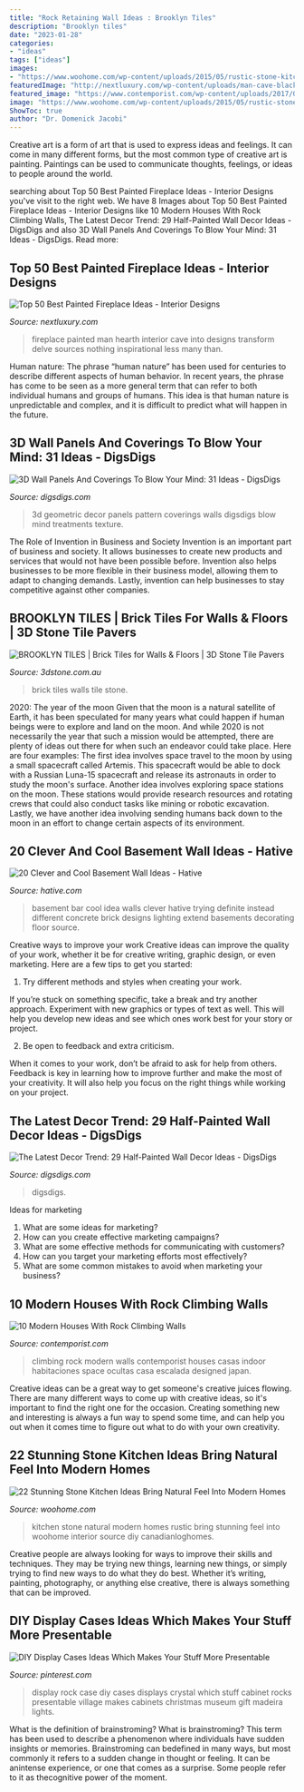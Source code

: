 ```yaml
---
title: "Rock Retaining Wall Ideas : Brooklyn Tiles"
description: "Brooklyn tiles"
date: "2023-01-28"
categories:
- "ideas"
tags: ["ideas"]
images:
- "https://www.woohome.com/wp-content/uploads/2015/05/rustic-stone-kitchen-woohome-10.jpg"
featuredImage: "http://nextluxury.com/wp-content/uploads/man-cave-black-painted-fireplace-design.jpg"
featured_image: "https://www.contemporist.com/wp-content/uploads/2017/03/modern-house-with-rock-climbing-wall-210317-1044-08-800x1076.jpg"
image: "https://www.woohome.com/wp-content/uploads/2015/05/rustic-stone-kitchen-woohome-10.jpg"
ShowToc: true
author: "Dr. Domenick Jacobi"
---
```



Creative art is a form of art that is used to express ideas and feelings. It can come in many different forms, but the most common type of creative art is painting. Paintings can be used to communicate thoughts, feelings, or ideas to people around the world.

	

		
searching about Top 50 Best Painted Fireplace Ideas - Interior Designs you've visit to the right web. We have 8 Images about Top 50 Best Painted Fireplace Ideas - Interior Designs like 10 Modern Houses With Rock Climbing Walls, The Latest Decor Trend: 29 Half-Painted Wall Decor Ideas - DigsDigs and also 3D Wall Panels And Coverings To Blow Your Mind: 31 Ideas - DigsDigs. Read more:
		
    
## Top 50 Best Painted Fireplace Ideas - Interior Designs

<img loading=lazy src="http://nextluxury.com/wp-content/uploads/man-cave-black-painted-fireplace-design.jpg" onerror="this.onerror=null;this.src='https://tse2.mm.bing.net/th?id=OIP.x1tkn2PWqzKb00WuU9rIDgAAAA&amp;pid=15.1';" alt="Top 50 Best Painted Fireplace Ideas - Interior Designs">

_Source: nextluxury.com_

>fireplace painted man hearth interior cave into designs transform delve sources nothing inspirational less many than. 

	

Human nature:
The phrase “human nature” has been used for centuries to describe different aspects of human behavior. In recent years, the phrase has come to be seen as a more general term that can refer to both individual humans and groups of humans. This idea is that human nature is unpredictable and complex, and it is difficult to predict what will happen in the future.

    
## 3D Wall Panels And Coverings To Blow Your Mind: 31 Ideas - DigsDigs

<img loading=lazy src="http://www.digsdigs.com/photos/2017/02/05-3D-wall-decor-with-a-geometric-pattern.jpg" onerror="this.onerror=null;this.src='https://tse3.mm.bing.net/th?id=OIP.0veh_tPvqVHs_-Kv24WjHwHaLH&amp;pid=15.1';" alt="3D Wall Panels And Coverings To Blow Your Mind: 31 Ideas - DigsDigs">

_Source: digsdigs.com_

>3d geometric decor panels pattern coverings walls digsdigs blow mind treatments texture. 

	

The Role of Invention in Business and Society
Invention is an important part of business and society. It allows businesses to create new products and services that would not have been possible before. Invention also helps businesses to be more flexible in their business model, allowing them to adapt to changing demands. Lastly, invention can help businesses to stay competitive against other companies.

    
## BROOKLYN TILES | Brick Tiles For Walls &amp; Floors | 3D Stone Tile Pavers

<img loading=lazy src="https://3dstone.com.au/wp-content/uploads/2018/11/ArchiShot_027501-768x1024.jpg" onerror="this.onerror=null;this.src='https://tse1.mm.bing.net/th?id=OIP.t-IE7-dTG18J3AHfdLJKgwHaJ4&amp;pid=15.1';" alt="BROOKLYN TILES | Brick Tiles for Walls &amp; Floors | 3D Stone Tile Pavers">

_Source: 3dstone.com.au_

>brick tiles walls tile stone. 

	

2020: The year of the moon
Given that the moon is a natural satellite of Earth, it has been speculated for many years what could happen if human beings were to explore and land on the moon. And while 2020 is not necessarily the year that such a mission would be attempted, there are plenty of ideas out there for when such an endeavor could take place. Here are four examples: 
The first idea involves space travel to the moon by using a small spacecraft called Artemis. This spacecraft would be able to dock with a Russian Luna-15 spacecraft and release its astronauts in order to study the moon's surface. 
Another idea involves exploring space stations on the moon. These stations would provide research resources and rotating crews that could also conduct tasks like mining or robotic excavation. 
Lastly, we have another idea involving sending humans back down to the moon in an effort to change certain aspects of its environment.

    
## 20 Clever And Cool Basement Wall Ideas - Hative

<img loading=lazy src="https://hative.com/wp-content/uploads/2014/05/basement-wall-ideas/4-basement-bar-wall-idea.jpg" onerror="this.onerror=null;this.src='https://tse2.mm.bing.net/th?id=OIP.VrK1x4OanKNsJ2TRbGXaCgHaE8&amp;pid=15.1';" alt="20 Clever and Cool Basement Wall Ideas - Hative">

_Source: hative.com_

>basement bar cool idea walls clever hative trying definite instead different concrete brick designs lighting extend basements decorating floor source. 

	

Creative ways to improve your work
Creative ideas can improve the quality of your work, whether it be for creative writing, graphic design, or even marketing. Here are a few tips to get you started:
1. Try different methods and styles when creating your work.

If you’re stuck on something specific, take a break and try another approach. Experiment with new graphics or types of text as well. This will help you develop new ideas and see which ones work best for your story or project.

2. Be open to feedback and extra criticism.

When it comes to your work, don’t be afraid to ask for help from others. Feedback is key in learning how to improve further and make the most of your creativity. It will also help you focus on the right things while working on your project.


    
## The Latest Decor Trend: 29 Half-Painted Wall Decor Ideas - DigsDigs

<img loading=lazy src="https://www.digsdigs.com/photos/half-painted-wall-decor-ideas-10.jpg" onerror="this.onerror=null;this.src='https://tse2.mm.bing.net/th?id=OIP.mr83MT9RSPbpt79A9Lnl9wHaLH&amp;pid=15.1';" alt="The Latest Decor Trend: 29 Half-Painted Wall Decor Ideas - DigsDigs">

_Source: digsdigs.com_

>digsdigs. 

	

Ideas for marketing
1. What are some ideas for marketing? 
2. How can you create effective marketing campaigns? 
3. What are some effective methods for communicating with customers? 
4. How can you target your marketing efforts most effectively? 
5. What are some common mistakes to avoid when marketing your business?

    
## 10 Modern Houses With Rock Climbing Walls

<img loading=lazy src="https://www.contemporist.com/wp-content/uploads/2017/03/modern-house-with-rock-climbing-wall-210317-1044-08-800x1076.jpg" onerror="this.onerror=null;this.src='https://tse2.mm.bing.net/th?id=OIP.4YxZiJRN6_KExQH0k0Za3wHaJ9&amp;pid=15.1';" alt="10 Modern Houses With Rock Climbing Walls">

_Source: contemporist.com_

>climbing rock modern walls contemporist houses casas indoor habitaciones space ocultas casa escalada designed japan. 

	

Creative ideas can be a great way to get someone's creative juices flowing. There are many different ways to come up with creative ideas, so it's important to find the right one for the occasion. Creating something new and interesting is always a fun way to spend some time, and can help you out when it comes time to figure out what to do with your own creativity.

    
## 22 Stunning Stone Kitchen Ideas Bring Natural Feel Into Modern Homes

<img loading=lazy src="https://www.woohome.com/wp-content/uploads/2015/05/rustic-stone-kitchen-woohome-10.jpg" onerror="this.onerror=null;this.src='https://tse3.mm.bing.net/th?id=OIP.782lF7LU9l-tOEXEYw8nKgHaLV&amp;pid=15.1';" alt="22 Stunning Stone Kitchen Ideas Bring Natural Feel Into Modern Homes">

_Source: woohome.com_

>kitchen stone natural modern homes rustic bring stunning feel into woohome interior source diy canadianloghomes. 

	

Creative people are always looking for ways to improve their skills and techniques. They may be trying new things, learning new things, or simply trying to find new ways to do what they do best. Whether it’s writing, painting, photography, or anything else creative, there is always something that can be improved.

    
## DIY Display Cases Ideas Which Makes Your Stuff More Presentable

<img loading=lazy src="https://i.pinimg.com/736x/36/69/f8/3669f884a65a5822d2483713b9ccb67e--gift-shop-displays-display-cases.jpg?b=t" onerror="this.onerror=null;this.src='https://tse1.mm.bing.net/th?id=OIP.aXjIz4z2JiKfM1mafIPRugHaMY&amp;pid=15.1';" alt="DIY Display Cases Ideas Which Makes Your Stuff More Presentable">

_Source: pinterest.com_

>display rock case diy cases displays crystal which stuff cabinet rocks presentable village makes cabinets christmas museum gift madeira lights. 

	

What is the definition of brainstroming?
What is brainstroming? This term has been used to describe a phenomenon where individuals have sudden insights or memories. Brainstroming can bedefined in many ways, but most commonly it refers to a sudden change in thought or feeling. It can be anintense experience, or one that comes as a surprise. Some people refer to it as thecognitive power of the moment.

